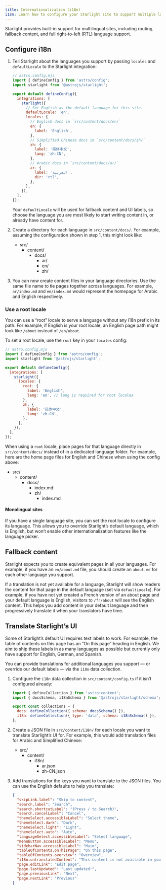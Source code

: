```yaml
---
title: Internationalization (i18n)
i18n: Learn how to configure your Starlight site to support multiple languages.
---
```


Starlight provides built-in support for multilingual sites, including routing, fallback content, and full right-to-left (RTL) language support.

## Configure i18n

1. Tell Starlight about the languages you support by passing `locales` and `defaultLocale` to the Starlight integration:

   ```js
   // astro.config.mjs
   import { defineConfig } from 'astro/config';
   import starlight from '@astrojs/starlight';

   export default defineConfig({
     integrations: [
       starlight({
         // Set English as the default language for this site.
         defaultLocale: 'en',
         locales: {
           // English docs in `src/content/docs/en/`
           en: {
             label: 'English',
           },
           // Simplified Chinese docs in `src/content/docs/zh/`
           zh: {
             label: '简体中文',
             lang: 'zh-CN',
           },
           // Arabic docs in `src/content/docs/ar/`
           ar: {
             label: 'العربية',
             dir: 'rtl',
           },
         },
       }),
     ],
   });
   ```

   Your `defaultLocale` will be used for fallback content and UI labels, so choose the language you are most likely to start writing content in, or already have content for.

2. Create a directory for each language in `src/content/docs/`.
   For example, assuming the configuration shown in step 1, this might look like:

   - src/
     - content/
       - docs/
         - ar/
         - en/
         - zh/

3. You can now create content files in your language directories. Use the same file name to tie pages together across languages. For example, `ar/index.md` and `en/index.md` would represent the homepage for Arabic and English respectively.

### Use a root locale

You can use a “root” locale to serve a language without any i18n prefix in its path. For example, if English is your root locale, an English page path might look like `/about` instead of `/en/about`.

To set a root locale, use the `root` key in your `locales` config:

```js
// astro.config.mjs
import { defineConfig } from 'astro/config';
import starlight from '@astrojs/starlight';

export default defineConfig({
  integrations: [
    starlight({
      locales: {
        root: {
          label: 'English',
          lang: 'en', // lang is required for root locales
        },
        zh: {
          label: '简体中文',
          lang: 'zh-CN',
        },
      },
    }),
  ],
});
```

When using a `root` locale, place pages for that language directly in `src/content/docs/` instead of in a dedicated language folder. For example, here are the home page files for English and Chinese when using the config above:

- src/
  - content/
    - docs/
      - index.md
      - zh/
        - index.md

#### Monolingual sites

If you have a single language site, you can set the root locale to configure its language.
This allows you to override Starlight’s default language, which is English, but won’t enable other internationalization features like the language picker.

## Fallback content

Starlight expects you to create equivalent pages in all your languages. For example, if you have an `en/about.md` file, you should create an `about.md` for each other language you support.

If a translation is not yet available for a language, Starlight will show readers the content for that page in the default language (set via `defaultLocale`). For example, if you have not yet created a French version of an about page and your default language is English, visitors to `/fr/about` will see the English content. This helps you add content in your default language and then progressively translate it when your translators have time.

## Translate Starlight’s UI

Some of Starlight’s default UI requires text labels to work.
For example, the table of contents on this page has an “On this page” heading in English.
We aim to ship these labels in as many languages as possible but currently only have support for English, German, and Spanish.

You can provide translations for additional languages you support — or override our default labels — via the `i18n` data collection.

1. Configure the `i18n` data collection in `src/content/config.ts` if it isn’t configured already:

   ```js
   import { defineCollection } from 'astro:content';
   import { docsSchema, i18nSchema } from '@astrojs/starlight/schema';

   export const collections = {
     docs: defineCollection({ schema: docsSchema() }),
     i18n: defineCollection({ type: 'data', schema: i18nSchema() }),
   };
   ```

2. Create a JSON file in `src/content/i18n/` for each locale you want to translate Starlight’s UI for.
   For example, this would add translation files for Arabic and Simplified Chinese:

   - src/
     - content/
       - i18n/
         - ar.json
         - zh-CN.json

3. Add translations for the keys you want to translate to the JSON files. You can use the English defaults to help you translate:

   ```json
   {
     "skipLink.label": "Skip to content",
     "search.label": "Search",
     "search.shortcutLabel": "(Press / to Search)",
     "search.cancelLabel": "Cancel",
     "themeSelect.accessibleLabel": "Select theme",
     "themeSelect.dark": "Dark",
     "themeSelect.light": "Light",
     "themeSelect.auto": "Auto",
     "languageSelect.accessibleLabel": "Select language",
     "menuButton.accessibleLabel": "Menu",
     "sidebarNav.accessibleLabel": "Main",
     "tableOfContents.onThisPage": "On this page",
     "tableOfContents.overview": "Overview",
     "i18n.untranslatedContent": "This content is not available in your language yet.",
     "page.editLink": "Edit page",
     "page.lastUpdated": "Last updated:",
     "page.previousLink": "Next",
     "page.nextLink": "Previous"
   }
   ```
